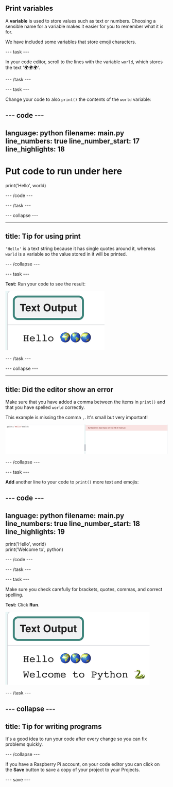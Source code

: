 ## Print variables

A **variable** is used to store values such as text or numbers. Choosing a sensible name for a variable makes it easier for you to remember what it is for.

We have included some variables that store emoji characters.

--- task ---

In your code editor, scroll to the lines with the  variable `world`, which stores the text '🌍🌍🌍'.

--- /task --- 

--- task ---
 
Change your code to also `print()` the contents of the `world` variable:

--- code ---
---
language: python
filename: main.py
line_numbers: true
line_number_start: 17
line_highlights: 18
---

# Put code to run under here    
print('Hello', world) 

--- /code ---

--- /task ---

--- collapse ---

---
title: Tip for using print
---

`'Hello'` is a text string because it has single quotes around it, whereas `world` is a variable so the value stored in it will be printed. 

--- /collapse ---

--- task ---

**Test:** Run your code to see the result:

![The updated line of code in the code area with the word 'Hello' followed by three world emojis showing in the output area.](images/run_hello_world.png)

--- /task ---

--- collapse ---

---
title: Did the editor show an error
---

Make sure that you have added a comma between the items in `print()` and that you have spelled `world` correctly.

This example is missing the comma `,`. It's small but very important!

![The code editor with missing single quotes and error 'SyntaxError: bad input on line 18 in main.py' displayed.](images/comma_error.png) 


--- /collapse ---

--- task ---

**Add** another line to your code to `print()` more text and emojis:

--- code ---
---
language: python
filename: main.py
line_numbers: true
line_number_start: 18
line_highlights: 19
---

print('Hello', world)    
print('Welcome to', python) 

--- /code ---

--- /task ---

--- task ---

Make sure you check carefully for brackets, quotes, commas, and correct spelling.

**Test:** Click **Run**. 

![The additional line of code in the code editor with the word 'Hello' followed by three world emojis and the words 'Welcome to' followed by an emoji snake and keyboard showing in the output area.](images/run_multiple.png)

--- /task ---

--- collapse ---
---
title: Tip for writing programs
---

It's a good idea to run your code after every change so you can fix problems quickly.

--- /collapse ---

If you have a Raspberry Pi account, on your code editor you can click on the **Save** button to save a copy of your project to your Projects.

--- save ---
